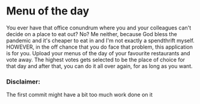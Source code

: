 # Menu of the day

You ever have that office conundrum where you and your colleagues can't decide on a place to eat out?
No? Me neither, because God bless the pandemic and it's cheaper to eat in and I'm not exactly a spendthrift myself.
HOWEVER, in the off chance that you do face that problem, this application is for you. Upload your menus of
the day of your favourite restaurants and vote away. The highest votes gets selected to be the place of choice
for that day and after that, you can do it all over again, for as long as you want.

### Disclaimer:
The first commit might have a bit too much work done on it 